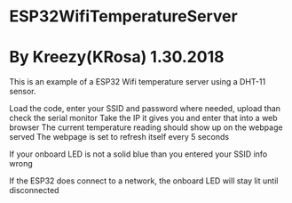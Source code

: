 # ESP32WifiTemperatureServer
# By Kreezy(KRosa) 1.30.2018

This is an example of a ESP32 Wifi temperature server using a DHT-11 sensor.

Load the code, enter your SSID and password where needed, upload than check the serial monitor
Take the IP it gives you and enter that into a web browser
The current temperature reading should show up on the webpage served
The webpage is set to refresh itself every 5 seconds

If your onboard LED is not a solid blue than you entered your SSID info wrong

If the ESP32 does connect to a network, the onboard LED will stay lit until disconnected